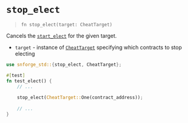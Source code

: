 # `stop_elect`

> `fn stop_elect(target: CheatTarget)`

Cancels the [`start_elect`](./start_elect.md) for the given target.

- `target` - instance of [`CheatTarget`](./cheat_target.md) specifying which contracts to stop electing

```rust
use snforge_std::{stop_elect, CheatTarget};

#[test]
fn test_elect() {
    // ...
    
    stop_elect(CheatTarget::One(contract_address));
    
    // ...
}
```
